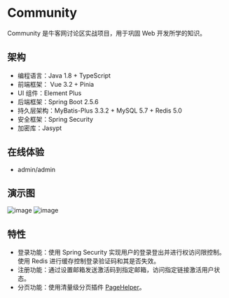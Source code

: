 # Community
Community 是牛客网讨论区实战项目，用于巩固 Web 开发所学的知识。
## 架构

- 编程语言：Java 1.8 + TypeScript
- 前端框架： Vue 3.2 + Pinia
- UI 组件：Element Plus
- 后端框架：Spring Boot 2.5.6 
- 持久层架构：MyBatis-Plus 3.3.2 + MySQL 5.7 + Redis 5.0
- 安全框架：Spring Security
- 加密库：Jasypt

## 在线体验
- admin/admin

## 演示图
![image](https://github.com/hachikuji894/resource-repository/blob/main/images/4256ec4ac8f6a748512c5932a558199.png)
![image](https://github.com/hachikuji894/resource-repository/blob/main/images/5f6b14be41f5acf28832afa1f9f98aa.png)

## 特性
- 登录功能：使用 Spring Security 实现用户的登录登出并进行权访问限控制。使用 Redis 进行缓存控制登录验证码和其是否失效。
- 注册功能：通过设置邮箱发送激活码到指定邮箱，访问指定链接激活用户状态。
- 分页功能：使用清量级分页插件 [PageHelper](https://github.com/pagehelper/Mybatis-PageHelper)。
